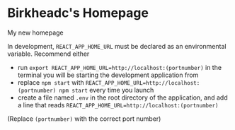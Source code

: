 # Birkheadc's Homepage

My new homepage

In development, `REACT_APP_HOME_URL` must be declared as an environmental variable. Recommend either
- run `export REACT_APP_HOME_URL=http://localhost:(portnumber)` in the terminal you will be starting the development application from
- replace `npm start` with `REACT_APP_HOME_URL=http://localhost:(portnumber) npm start` every time you launch
- create a file named `.env` in the root directory of the application, and add a line that reads `REACT_APP_HOME_URL=http://localhost:(portnumber)`

(Replace `(portnumber)` with the correct port number)